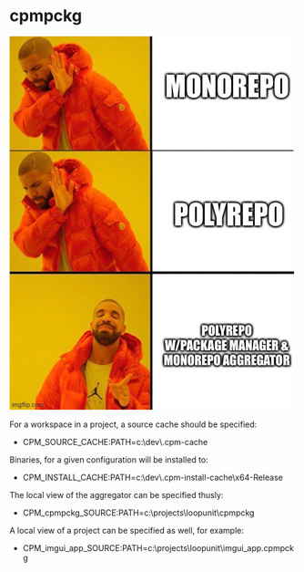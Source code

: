 # cpmpckg
![The basic idea](https://raw.githubusercontent.com/loopunit/cpmpckg/main/doc/hotline.jpg)

For a workspace in a project, a source cache should be specified:
* CPM_SOURCE_CACHE:PATH=c:\\dev\\.cpm-cache   

Binaries, for a given configuration will be installed to:
* CPM_INSTALL_CACHE:PATH=c:\\dev\\.cpm-install-cache\\x64-Release 

The local view of the aggregator can be specified thusly:
* CPM_cpmpckg_SOURCE:PATH=c:\\projects\\loopunit\\cpmpckg 

A local view of a project can be specified as well, for example:
* CPM_imgui_app_SOURCE:PATH=c:\\projects\\loopunit\\imgui_app.cpmpckg 

